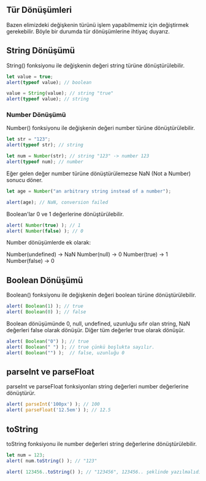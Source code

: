 ## Tür Dönüşümleri

Bazen elimizdeki değişkenin türünü işlem yapabilmemiz için değiştirmek gerekebilir. Böyle bir durumda tür dönüşümlerine ihtiyaç duyarız.

## String Dönüşümü

String() fonksiyonu ile değişkenin değeri string türüne dönüştürülebilir.

```js
let value = true;
alert(typeof value); // boolean

value = String(value); // string "true"
alert(typeof value); // string
```

### Number Dönüşümü

Number() fonksiyonu ile değişkenin değeri number türüne dönüştürülebilir.

```js
let str = "123";
alert(typeof str); // string

let num = Number(str); // string "123" -> number 123
alert(typeof num); // number
```

Eğer gelen değer number türüne dönüştürülemezse NaN (Not a Number) sonucu döner.

```js
let age = Number("an arbitrary string instead of a number");

alert(age); // NaN, conversion failed
```

Boolean'lar 0 ve 1 değerlerine dönüştürülebilir.

```js
alert( Number(true) ); // 1
alert( Number(false) ); // 0
```

Number dönüşümlerde ek olarak:

Number(undefined) -> NaN
Number(null) -> 0
Number(true) -> 1
Number(false) -> 0

## Boolean Dönüşümü

Boolean() fonksiyonu ile değişkenin değeri boolean türüne dönüştürülebilir.

```js
alert( Boolean(1) ); // true
alert( Boolean(0) ); // false
```

Boolean dönüşümünde 0, null, undefined, uzunluğu sıfır olan string, NaN değerleri false olarak dönüşür. Diğer tüm değerler true olarak dönüşür.

```js
alert( Boolean("0") ); // true
alert( Boolean(" ") ); // true çünkü boşlukta sayılır.
alert( Boolean("") );  // false, uzunluğu 0
```

## parseInt ve parseFloat

parseInt ve parseFloat fonksiyonları string değerleri number değerlerine dönüştürür.

```js
alert( parseInt('100px') ); // 100
alert( parseFloat('12.5em') ); // 12.5
```


## toString
toString fonksiyonu ile number değerleri string değerlerine dönüştürülebilir.

```js
let num = 123;
alert( num.toString() ); // "123"

alert( 123456..toString() ); // "123456", 123456.. şeklinde yazılmalıdır.
```




